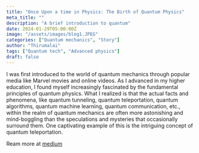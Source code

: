 ```yaml
---
title: "Once Upon a time in Physics: The Birth of Quantum Physics"
meta_title: ""
description: "A brief introduction to quantum"
date: 2024-01-29T05:00:00Z
image: "/assets/images/blog1.JPEG"
categories: ["Quantum mechanics", "Story"]
author: "Thirumalai"
tags: ["Quantum tech", "Advanced physics"]
draft: false
---
```


I was first introduced to the world of quantum mechanics through popular media like Marvel movies and online videos. As I advanced in my higher education, I found myself increasingly fascinated by the fundamental principles of quantum physics. What I realized is that the actual facts and phenomena, like quantum tunneling, quantum teleportation, quantum algorithms, quantum machine learning, quantum communication, etc., within the realm of quantum mechanics are often more astonishing and mind-boggling than the speculations and mysteries that occasionally surround them. One captivating example of this is the intriguing concept of quantum teleportation.

Ream more at [medium](https://medium.com/@thirumalai11049761/once-upon-a-time-in-physics-the-birth-of-quantum-physics-13e727dd8ce1)
